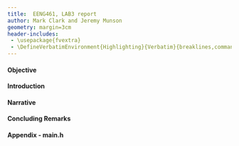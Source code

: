 ```yaml
---
title:  EENG461, LAB3 report
author: Mark Clark and Jeremy Munson
geometry: margin=3cm
header-includes:
 - \usepackage{fvextra}
 - \DefineVerbatimEnvironment{Highlighting}{Verbatim}{breaklines,commandchars=\\\{\}}
---
```


#### Objective

#### Introduction

#### Narrative

#### Concluding Remarks

#### Appendix - main.h
```c

```
